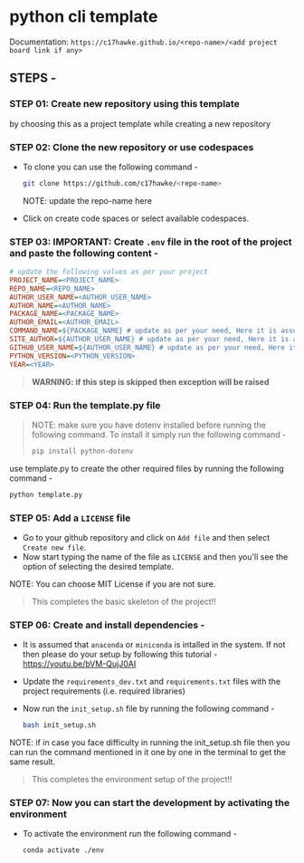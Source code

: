 # python cli template

Documentation: `https://c17hawke.github.io/<repo-name>/<add project board link if any>`

## STEPS - 

### STEP 01: Create new repository using this template 

by choosing this as a project template while creating a new repository

### STEP 02: Clone the new repository or use codespaces

- To clone you can use the following command - 
    ```bash
    git clone https://github.com/c17hawke/<repo-name>
    ```
    NOTE: update the repo-name here

- Click on create code spaces or select available codespaces.

### STEP 03: IMPORTANT: Create `.env` file in the root of the project and paste the following content - 

```ini
# update the following values as per your project
PROJECT_NAME=<PROJECT_NAME>
REPO_NAME=<REPO_NAME>
AUTHOR_USER_NAME=<AUTHOR_USER_NAME>
AUTHOR_NAME=<AUTHOR_NAME>
PACKAGE_NAME=<PACKAGE_NAME>
AUTHOR_EMAIL=<AUTHOR_EMAIL>
COMMAND_NAME=${PACKAGE_NAME} # update as per your need, Here it is assumed that command name is package name
SITE_AUTHOR=${AUTHOR_USER_NAME} # update as per your need, Here it is assumed that site author is author user name
GITHUB_USER_NAME=${AUTHOR_USER_NAME} # update as per your need, Here it is assumed that github user name is author user name
PYTHON_VERSION=<PYTHON_VERSION>  
YEAR=<YEAR>
```

> **WARNING: if this step is skipped then exception will be raised**


### STEP 04: Run the template.py file

> NOTE: make sure you have dotenv installed before running the following command. To install it simply run the following command - 
> ```bash
> pip install python-dotenv
> ```


use template.py to create the other required files by running the following command - 

```bash 
python template.py
```

### STEP 05: Add a `LICENSE` file

- Go to your github repository and click on `Add file` and then select `Create new file`.
- Now start typing the name of the file as `LICENSE` and then you'll see the option of selecting the desired template. 

NOTE: You can choose MIT License if you are not sure.

> This completes the basic skeleton of the project!!

### STEP 06: Create and install dependencies - 

- It is assumed that `anaconda` or `miniconda` is intalled in the system. If not then please do your setup by following this tutorial - https://youtu.be/bVM-QujJ0AI

- Update the `requirements_dev.txt` and `requirements.txt` files with the project requirements (i.e. required libraries)
- Now run the `init_setup.sh` file by running the following command - 
    ```bash
    bash init_setup.sh   
    ```
NOTE: if in case you face difficulty in running the init_setup.sh file then you can run the command mentioned in it one by one in the terminal to get the same result.

> This completes the environment setup of the project!!


### STEP 07: Now you can start the development by activating the environment

- To activate the environment run the following command - 
    ```bash
    conda activate ./env
    ```